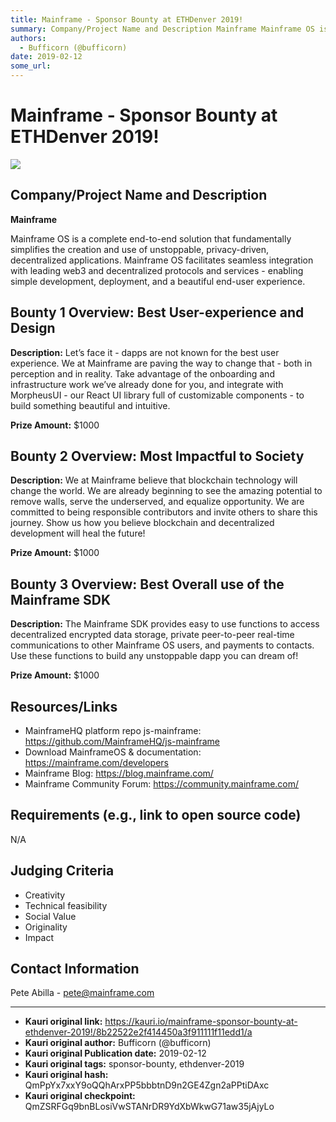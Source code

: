 ```yaml
---
title: Mainframe - Sponsor Bounty at ETHDenver 2019!
summary: Company/Project Name and Description Mainframe Mainframe OS is a complete end-to-end solution that fundamentally simplifies the creation and use of unstoppable, privacy-driven, decentralized applications. Mainframe OS facilitates seamless integration with leading web3 and decentralized protocols and services - enabling simple development, deployment, and a beautiful end-user experience. Bounty 1 Overview- Best User-experience and Design Description- Let’s face it - dapps are not known for the be
authors:
  - Bufficorn (@bufficorn)
date: 2019-02-12
some_url: 
---
```


# Mainframe - Sponsor Bounty at ETHDenver 2019!

![](https://ipfs.infura.io/ipfs/Qmdr5QEk2u1SQeBf5D5j2mZd77Er1Vwmog883Dy372UG1u)


## Company/Project Name and Description

**Mainframe**

Mainframe OS is a complete end-to-end solution that fundamentally simplifies the creation and use of unstoppable, privacy-driven, decentralized applications. Mainframe OS facilitates seamless integration with leading web3 and decentralized protocols and services - enabling simple development, deployment, and a beautiful end-user experience.

## Bounty 1 Overview: Best User-experience and Design

**Description:** Let’s face it - dapps are not known for the best user experience. We at Mainframe are paving the way to change that - both in perception and in reality. Take advantage of the onboarding and infrastructure work we’ve already done for you, and integrate with MorpheusUI - our React UI library full of customizable components - to build something beautiful and intuitive.

**Prize Amount:** $1000

## Bounty 2 Overview: Most Impactful to Society

**Description:** We at Mainframe believe that blockchain technology will change the world. We are already beginning to see the amazing potential to remove walls, serve the underserved, and equalize opportunity. We are committed to being responsible contributors and invite others to share this journey. Show us how you believe blockchain and decentralized development will heal the future!

**Prize Amount:** $1000

## Bounty 3 Overview: Best Overall use of the Mainframe SDK

**Description:** The Mainframe SDK provides easy to use functions to access decentralized encrypted data storage, private peer-to-peer real-time communications to other Mainframe OS users, and payments to contacts. Use these functions to build any unstoppable dapp you can dream of!

**Prize Amount:** $1000

## Resources/Links

- MainframeHQ platform repo js-mainframe: https://github.com/MainframeHQ/js-mainframe
- Download MainframeOS & documentation: https://mainframe.com/developers
- Mainframe Blog: https://blog.mainframe.com/
- Mainframe Community Forum: https://community.mainframe.com/

## Requirements (e.g., link to open source code)

N/A

## Judging Criteria

- Creativity
- Technical feasibility
- Social Value
- Originality
- Impact

## Contact Information

Pete Abilla - pete@mainframe.com



---

- **Kauri original link:** https://kauri.io/mainframe-sponsor-bounty-at-ethdenver-2019!/8b22522e2f414450a3f911111f11edd1/a
- **Kauri original author:** Bufficorn (@bufficorn)
- **Kauri original Publication date:** 2019-02-12
- **Kauri original tags:** sponsor-bounty, ethdenver-2019
- **Kauri original hash:** QmPpYx7xxY9oQQhArxPP5bbbtnD9n2GE4Zgn2aPPtiDAxc
- **Kauri original checkpoint:** QmZSRFGq9bnBLosiVwSTANrDR9YdXbWkwG71aw35jAjyLo




